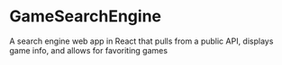 # GameSearchEngine
A search engine web app in React that pulls from a public API, displays game info, and allows for favoriting games
